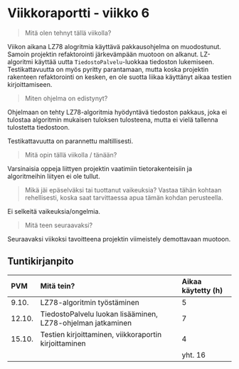 # Viikkoraportti - viikko 6

> Mitä olen tehnyt tällä viikolla?

Viikon aikana LZ78 alogritmia käyttävä pakkausohjelma on muodostunut. Samoin projektin refaktorointi järkevämpään muotoon on alkanut. LZ-algoritmi käyttää uutta `TiedostoPalvelu`-luokkaa tiedoston lukemiseen. Testikattavuutta on myös pyritty parantamaan, mutta koska projektin rakenteen refaktorointi on kesken, en ole suotta liikaa käyttänyt aikaa testien kirjoittamiseen.

> Miten ohjelma on edistynyt?

Ohjelmaan on tehty LZ78-algoritmia hyödyntävä tiedoston pakkaus, joka ei tulostaa algoritmin mukaisen tuloksen tulosteena, mutta ei vielä tallenna tulostetta tiedostoon.

Testikattavuutta on parannettu maltillisesti.

> Mitä opin tällä viikolla / tänään?

Varsinaisia oppeja liittyen projektin vaatimiin tietorakenteisiin ja algoritmeihin liityen ei ole tullut.

> Mikä jäi epäselväksi tai tuottanut vaikeuksia? Vastaa tähän kohtaan rehellisesti, koska saat tarvittaessa apua tämän kohdan perusteella.

Ei selkeitä vaikeuksia/ongelmia.

> Mitä teen seuraavaksi?

Seuraavaksi viikoksi tavoitteena projektin viimeistely demottavaan muotoon.

## Tuntikirjanpito

|PVM|Mitä tein?|Aikaa käytetty (h)|
|:--|:--|:--|
|9.10.|LZ78-algoritmin työstäminen|5|
|12.10.|TiedostoPalvelu luokan lisääminen, LZ78-ohjelman jatkaminen|7|
|15.10.|Testien kirjoittaminen, viikkoraportin kirjoittaminen|4|
|||yht. 16|
